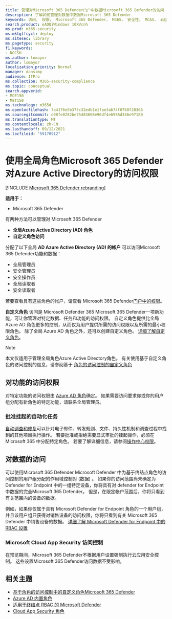 ```yaml
---
title: 管理对Microsoft 365 Defender门户中数据Microsoft 365 Defender的访问
description: 了解如何管理对数据中数据Microsoft 365 Defender
keywords: 访问， 权限， Microsoft 365 Defender， M365， 安全性， MCAS， 云应用安全， 适用于终结点的 Microsoft Defender， 范围， 作用域， RBAC
search.product: eADQiWindows 10XVcnh
ms.prod: m365-security
ms.mktglfcycl: deploy
ms.sitesec: library
ms.pagetype: security
f1.keywords:
- NOCSH
ms.author: lomayor
author: lomayor
localization_priority: Normal
manager: dansimp
audience: ITPro
ms.collection: M365-security-compliance
ms.topic: conceptual
search.appverid:
- MOE150
- MET150
ms.technology: m365d
ms.openlocfilehash: 7a4176e5b375c32edb1e1fae3ab74f0760f28366
ms.sourcegitcommit: d08fe0282be75483608e96df4e6986d346e97180
ms.translationtype: MT
ms.contentlocale: zh-CN
ms.lasthandoff: 09/12/2021
ms.locfileid: "59170912"
---
```

# <a name="manage-access-to-microsoft-365-defender-with-azure-active-directory-global-roles"></a>使用全局角色Microsoft 365 Defender对Azure Active Directory的访问权限

[!INCLUDE [Microsoft 365 Defender rebranding](../includes/microsoft-defender.md)]


**适用于：**
- Microsoft 365 Defender

有两种方法可以管理对 Microsoft 365 Defender
- **全局Azure Active Directory (AD) 角色**
- **自定义角色访问**

分配了以下全局 **AD Azure Active Directory (AD) 的帐户** 可以访问Microsoft 365 Defender功能和数据：
- 全局管理员
- 安全管理员
- 安全操作员
- 全局读取者
- 安全读取者

若要查看具有这些角色的帐户，请查看 Microsoft 365 Defender[门户中的权限](https://security.microsoft.com/permissions)。

**自定义角色** 访问是 Microsoft Defender 365 Microsoft 365 Defender一项新功能，可让你管理对特定数据、任务和功能的访问权限。 自定义角色提供比全局 Azure AD 角色更多的控制，从而仅为用户提供所需的访问权限以及所需的最小权限角色。  除了全局 Azure AD 角色之外，还可以创建自定义角色。 [详细了解自定义角色](custom-roles.md)。

> [!NOTE]
> 本文仅适用于管理全局角色Azure Active Directory角色。 有关使用基于自定义角色的访问控制的信息，请参阅基于 [角色的访问控制的自定义角色](custom-roles.md)

## <a name="access-to-functionality"></a>对功能的访问权限
对特定功能的访问权限由 [Azure AD 角色](/azure/active-directory/roles/permissions-reference)确定。 如果需要访问要求你或你的用户组分配有新角色的特定功能，请联系全局管理员。

### <a name="approve-pending-automated-tasks"></a>批准挂起的自动化任务
[自动调查和修复](m365d-autoir-actions.md)可以针对电子邮件、转发规则、文件、持久性机制和调查过程中找到的其他项目执行操作。 若要批准或拒绝需要显式审批的挂起操作，必须在 Microsoft 365 中分配特定角色。 若要了解详细信息，请参阅[操作中心权限](m365d-action-center.md#required-permissions-for-action-center-tasks)。

## <a name="access-to-data"></a>对数据的访问
可以使用Microsoft 365 Defender Microsoft Defender 中为基于终结点角色的访问控制的用户组分配的作用域控制对 (数据) 。 如果你的访问范围尚未确定为 Defender for Endpoint 中的一组特定设备，你将具有对 defender for Endpoint 中数据的完全Microsoft 365 Defender。 但是，在限定帐户范围后，你将只看到有关范围内的设备的数据。

例如，如果你仅属于具有 Microsoft Defender for Endpoint 角色的一个用户组，并且该用户组只获得对销售设备的访问权限，你将只看到有关 Microsoft 365 Defender 中销售设备的数据。 [详细了解 Microsoft Defender for Endpoint 中的 RBAC 设置](/windows/security/threat-protection/microsoft-defender-atp/rbac)

### <a name="microsoft-cloud-app-security-access-controls"></a>Microsoft Cloud App Security 访问控制
在预览期间，Microsoft 365 Defender不根据用户设置强制执行云应用安全控制。 这些设置Microsoft 365 Defender访问数据不受影响。

## <a name="related-topics"></a>相关主题
- [基于角色的访问控制中的自定义角色Microsoft 365 Defender](custom-roles.md)
- [Azure AD 内置角色](/azure/active-directory/roles/permissions-reference)
- [适用于终结点 RBAC 的 Microsoft Defender](/windows/security/threat-protection/microsoft-defender-atp/rbac)
- [Cloud App Security 角色](/cloud-app-security/manage-admins)
